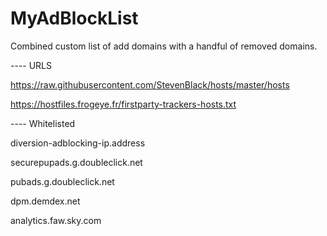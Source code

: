 # MyAdBlockList
Combined custom list of add domains with a handful of removed domains.

---- URLS

https://raw.githubusercontent.com/StevenBlack/hosts/master/hosts

https://hostfiles.frogeye.fr/firstparty-trackers-hosts.txt



---- Whitelisted

diversion-adblocking-ip.address

securepupads.g.doubleclick.net

pubads.g.doubleclick.net

dpm.demdex.net

analytics.faw.sky.com
